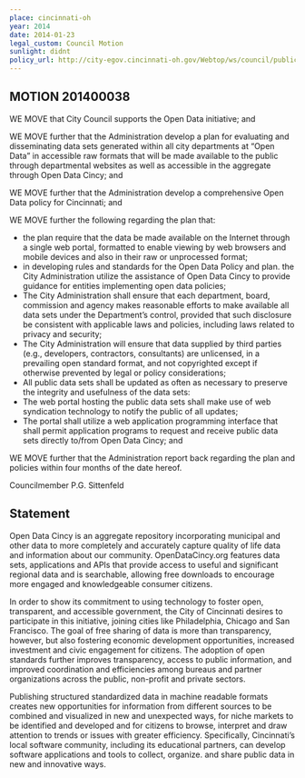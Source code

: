 ```yaml
---
place: cincinnati-oh
year: 2014
date: 2014-01-23
legal_custom: Council Motion
sunlight: didnt
policy_url: http://city-egov.cincinnati-oh.gov/Webtop/ws/council/public/child/Blob/39215.pdf?rpp=-10&m=1&w=doc_no%3D%27201400038%27
---
```


## MOTION 201400038

WE MOVE that City Council supports the Open Data initiative; and

WE MOVE further that the Administration develop a plan for evaluating and
disseminating data sets generated within all city departments at “Open Data” in accessible raw
formats that will be made available to the public through departmental websites as well as
accessible in the aggregate through Open Data Cincy; and

WE MOVE further that the Administration develop a comprehensive Open Data policy
for Cincinnati; and

WE MOVE further the following regarding the plan that:

- the plan require that the data be made available on the Internet through a single
web portal, formatted to enable viewing by web browsers and mobile devices and
also in their raw or unprocessed format;
- in developing rules and standards for the Open Data Policy and plan. the City
Administration utilize the assistance of Open Data Cincy to provide guidance for
entities implementing open data policies;
- The City Administration shall ensure that each department, board, commission
and agency makes reasonable efforts to make available all data sets under the
Department’s control, provided that such disclosure be consistent with applicable
laws and policies, including laws related to privacy and security;
- The City Administration will ensure that data supplied by third parties (e.g.,
developers, contractors, consultants) are unlicensed, in a prevailing open standard
format, and not copyrighted except if otherwise prevented by legal or policy
considerations;
- All public data sets shall be updated as often as necessary to preserve the integrity
and usefulness of the data sets:
- The web portal hosting the public data sets shall make use of web syndication
technology to notify the public of all updates;
- The portal shall utilize a web application programming interface that shall permit
application programs to request and receive public data sets directly to/from Open
Data Cincy; and

WE MOVE further that the Administration report back regarding the plan and policies
within four months of the date hereof.

Councilmember P.G. Sittenfeld

## Statement

Open Data Cincy is an aggregate repository incorporating municipal and other data to
more completely and accurately capture quality of life data and information about our
community. OpenDataCincy.org features data sets, applications and APIs that provide access to
useful and significant regional data and is searchable, allowing free downloads to encourage
more engaged and knowledgeable consumer citizens.

In order to show its commitment to using technology to foster open, transparent, and
accessible government, the City of Cincinnati desires to participate in this initiative, joining
cities like Philadelphia, Chicago and San Francisco. The goal of free sharing of data is more
than transparency, however, but also fostering economic development opportunities, increased
investment and civic engagement for citizens. The adoption of open standards further improves
transparency, access to public information, and improved coordination and efficiencies among
bureaus and partner organizations across the public, non-profit and private sectors.

Publishing structured standardized data in machine readable formats creates new
opportunities for information from different sources to be combined and visualized in new and
unexpected ways, for niche markets to be identified and developed and for citizens to browse,
interpret and draw attention to trends or issues with greater efficiency. Specifically, Cincinnati’s
local software community, including its educational partners, can develop software applications
and tools to collect, organize. and share public data in new and innovative ways.
